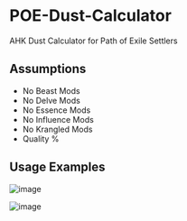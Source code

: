 # POE-Dust-Calculator
AHK Dust Calculator for Path of Exile Settlers

## Assumptions
- No Beast Mods
- No Delve Mods
- No Essence Mods
- No Influence Mods
- No Krangled Mods
- Quality %

## Usage Examples
![image](https://github.com/user-attachments/assets/5db3be0d-b411-4b31-8789-31a4c05b174b)

![image](https://github.com/user-attachments/assets/ec9e1ee7-02b8-4a9f-b389-048feeb1c2a0)
